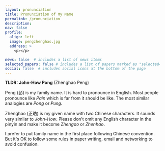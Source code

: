 ```yaml
---
layout: pronunciation
title: Pronunciation of My Name
permalink: /pronunciation
description: 
nav: false
profile:
  align: left
  image: pengzhenghao.jpg
  address: >
    <p></p>

news: false  # includes a list of news items
selected_papers: false # includes a list of papers marked as "selected={true}"
social: false  # includes social icons at the bottom of the page
---
```


<!--
<script src="{{ '/assets/js/sound.js' | relative_url }}"></script>

<h1>
<a id="soundPlay" href="#"><i class="fa fa-volume-up"></i></a>
</h1>
<br>
-->

**TLDR: John-How Pong** (Zhenghao Peng)

Peng (彭) is my family name. It is hard to pronounce in English. 
Most people pronounce like *Pain* which is far from it should be like.
The most similar analogies are *Pong* or *Pung*. 

Zhenghao (正皓) is my given name with two Chinese characters.
It sounds very similar to *John-How*. 
Please don't omit any English character in the pinyin and make it become *Zhengao* or *Zhenhao*.

I prefer to put family name in the first place following Chinese convention.
But it's OK to follow some rules in paper writing, email and networking to avoid confusion.

